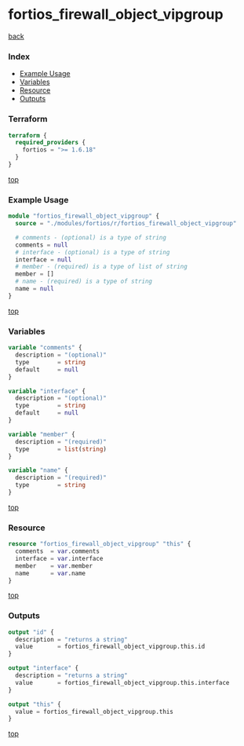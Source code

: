 # fortios_firewall_object_vipgroup

[back](../fortios.md)

### Index

- [Example Usage](#example-usage)
- [Variables](#variables)
- [Resource](#resource)
- [Outputs](#outputs)

### Terraform

```terraform
terraform {
  required_providers {
    fortios = ">= 1.6.18"
  }
}
```

[top](#index)

### Example Usage

```terraform
module "fortios_firewall_object_vipgroup" {
  source = "./modules/fortios/r/fortios_firewall_object_vipgroup"

  # comments - (optional) is a type of string
  comments = null
  # interface - (optional) is a type of string
  interface = null
  # member - (required) is a type of list of string
  member = []
  # name - (required) is a type of string
  name = null
}
```

[top](#index)

### Variables

```terraform
variable "comments" {
  description = "(optional)"
  type        = string
  default     = null
}

variable "interface" {
  description = "(optional)"
  type        = string
  default     = null
}

variable "member" {
  description = "(required)"
  type        = list(string)
}

variable "name" {
  description = "(required)"
  type        = string
}
```

[top](#index)

### Resource

```terraform
resource "fortios_firewall_object_vipgroup" "this" {
  comments  = var.comments
  interface = var.interface
  member    = var.member
  name      = var.name
}
```

[top](#index)

### Outputs

```terraform
output "id" {
  description = "returns a string"
  value       = fortios_firewall_object_vipgroup.this.id
}

output "interface" {
  description = "returns a string"
  value       = fortios_firewall_object_vipgroup.this.interface
}

output "this" {
  value = fortios_firewall_object_vipgroup.this
}
```

[top](#index)
